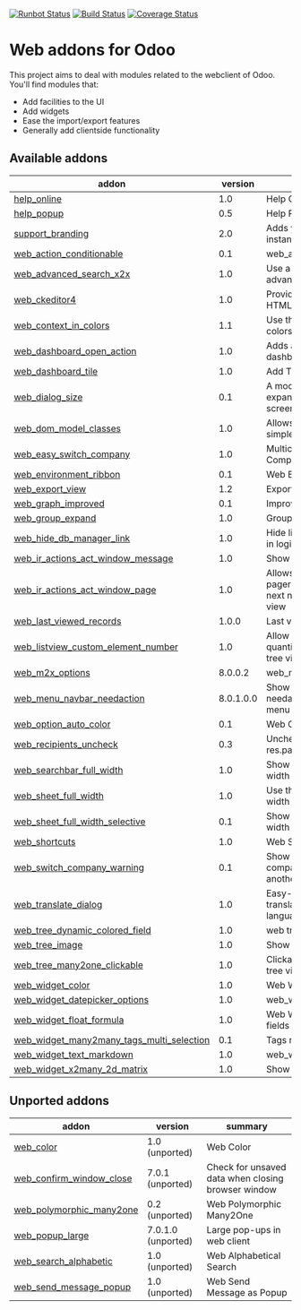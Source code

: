 [![Runbot Status](https://runbot.odoo-community.org/runbot/badge/flat/162/8.0.svg)](https://runbot.odoo-community.org/runbot/repo/github-com-oca-web-162)
[![Build Status](https://travis-ci.org/OCA/web.svg?branch=8.0)](https://travis-ci.org/OCA/web)
[![Coverage Status](https://coveralls.io/repos/OCA/web/badge.png?branch=8.0)](https://coveralls.io/r/OCA/web?branch=8.0)

Web addons for Odoo
===================

This project aims to deal with modules related to the webclient of Odoo. You'll find modules that:

- Add facilities to the UI
- Add widgets
- Ease the import/export features
- Generally add clientside functionality

[//]: # (addons)
Available addons
----------------
addon | version | summary
--- | --- | ---
[help_online](help_online/) | 1.0 | Help Online
[help_popup](help_popup/) | 0.5 | Help Popup
[support_branding](support_branding/) | 2.0 | Adds your branding to an Odoo instance
[web_action_conditionable](web_action_conditionable/) | 0.1 | web_action_conditionable
[web_advanced_search_x2x](web_advanced_search_x2x/) | 1.0 | Use a search widget in advanced search for x2x fields
[web_ckeditor4](web_ckeditor4/) | 1.0 | Provides a widget for editing HTML fields using CKEditor 4.x
[web_context_in_colors](web_context_in_colors/) | 1.1 | Use the context in a tree view's colors and fonts attribute
[web_dashboard_open_action](web_dashboard_open_action/) | 1.0 | Adds a button to open a dashboard in full mode
[web_dashboard_tile](web_dashboard_tile/) | 1.0 | Add Tiles to Dashboard
[web_dialog_size](web_dialog_size/) | 0.1 | A module that lets the user expand a dialog box to the full screen width.
[web_dom_model_classes](web_dom_model_classes/) | 1.0 | Allows small UI changes with simple CSS
[web_easy_switch_company](web_easy_switch_company/) | 1.0 | Multicompany - Easy Switch Company
[web_environment_ribbon](web_environment_ribbon/) | 0.1 | Web Environment Ribbon
[web_export_view](web_export_view/) | 1.2 | Export Current View
[web_graph_improved](web_graph_improved/) | 0.1 | Improves graph views.
[web_group_expand](web_group_expand/) | 1.0 | Group Expand Buttons
[web_hide_db_manager_link](web_hide_db_manager_link/) | 1.0 | Hide link to database manager in login screen
[web_ir_actions_act_window_message](web_ir_actions_act_window_message/) | 1.0 | Show a message box to users
[web_ir_actions_act_window_page](web_ir_actions_act_window_page/) | 1.0 | Allows a developer to trigger a pager to show the previous or next next record in the form view
[web_last_viewed_records](web_last_viewed_records/) | 1.0.0 | Last viewed records
[web_listview_custom_element_number](web_listview_custom_element_number/) | 1.0 | Allow users to set manually a quantity of items to display in a tree view
[web_m2x_options](web_m2x_options/) | 8.0.0.2 | web_m2x_options
[web_menu_navbar_needaction](web_menu_navbar_needaction/) | 8.0.1.0.0 | Show the sum of submenus' needaction counters in main menu
[web_option_auto_color](web_option_auto_color/) | 0.1 | Web Option Auto Color
[web_recipients_uncheck](web_recipients_uncheck/) | 0.3 | Uncheck recipients on res.partner
[web_searchbar_full_width](web_searchbar_full_width/) | 1.0 | Show search bar in full screen width
[web_sheet_full_width](web_sheet_full_width/) | 1.0 | Use the whole available screen width when displaying sheets
[web_sheet_full_width_selective](web_sheet_full_width_selective/) | 0.1 | Show selected sheets with full width
[web_shortcuts](web_shortcuts/) | 1.0 | Web Shortcuts
[web_switch_company_warning](web_switch_company_warning/) | 0.1 | Show a warning if current company has been switched in another tab or window.
[web_translate_dialog](web_translate_dialog/) | 1.0 | Easy-to-use pop-up to translate fields in several languages
[web_tree_dynamic_colored_field](web_tree_dynamic_colored_field/) | 1.0 | web tree dynamic colored field
[web_tree_image](web_tree_image/) | 1.0 | Show images in tree views
[web_tree_many2one_clickable](web_tree_many2one_clickable/) | 1.0 | Clickable many2one fields for tree views
[web_widget_color](web_widget_color/) | 1.0 | Web Widget Color
[web_widget_datepicker_options](web_widget_datepicker_options/) | 1.0 | web_widget_datepicker_options
[web_widget_float_formula](web_widget_float_formula/) | 1.0 | Web Widget - Formulas in Float fields
[web_widget_many2many_tags_multi_selection](web_widget_many2many_tags_multi_selection/) | 0.1 | Tags multiple selection
[web_widget_text_markdown](web_widget_text_markdown/) | 1.0 | web_widget_text_markdown
[web_widget_x2many_2d_matrix](web_widget_x2many_2d_matrix/) | 1.0 | Show list fields as a matrix

Unported addons
---------------
addon | version | summary
--- | --- | ---
[web_color](__unported__/web_color/) | 1.0 (unported) | Web Color
[web_confirm_window_close](__unported__/web_confirm_window_close/) | 7.0.1 (unported) | Check for unsaved data when closing browser window
[web_polymorphic_many2one](__unported__/web_polymorphic_many2one/) | 0.2 (unported) | Web Polymorphic Many2One
[web_popup_large](__unported__/web_popup_large/) | 7.0.1.0 (unported) | Large pop-ups in web client
[web_search_alphabetic](__unported__/web_search_alphabetic/) | 1.0 (unported) | Web Alphabetical Search
[web_send_message_popup](__unported__/web_send_message_popup/) | 1.0 (unported) | Web Send Message as Popup

[//]: # (end addons)
